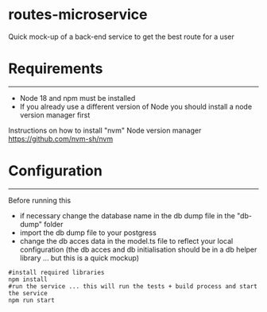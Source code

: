 # routes-microservice
Quick mock-up of a back-end service to get the best route for a user


# Requirements
-------------

- Node 18 and npm must be installed
- If you already use a different version of Node you should install a node version manager first

Instructions on how to install "nvm" Node version manager
https://github.com/nvm-sh/nvm

# Configuration
-------------

Before running this 
- if necessary change the database name in the db dump file in the "db-dump" folder
- import the db dump file to your postgress
- change the db acces data in the model.ts file to reflect your local configuration
(the db acces and db initialisation should be in a db helper library ... but this is a quick mockup)

```
#install required libraries
npm install 
#run the service ... this will run the tests + build process and start the service
npm run start
```
